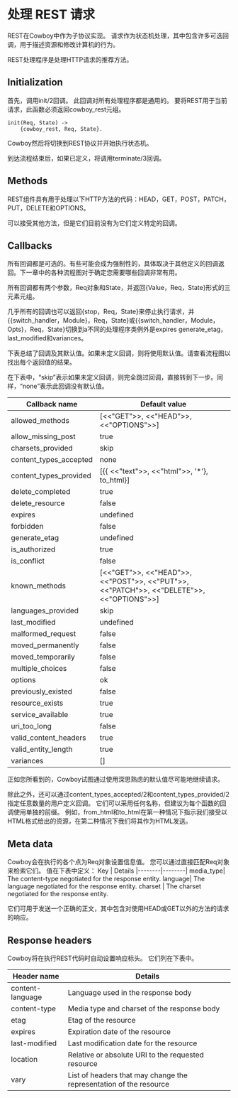 # 处理 REST 请求

REST在Cowboy中作为子协议实现。 请求作为状态机处理，其中包含许多可选回调，用于描述资源和修改计算机的行为。

REST处理程序是处理HTTP请求的推荐方法。

## Initialization

首先，调用init/2回调。 此回调对所有处理程序都是通用的。 要将REST用于当前请求，此函数必须返回cowboy_rest元组。
```
init(Req, State) ->
    {cowboy_rest, Req, State}.
```

Cowboy然后将切换到REST协议并开始执行状态机。

到达流程结束后，如果已定义，将调用terminate/3回调。

## Methods

REST组件具有用于处理以下HTTP方法的代码：HEAD，GET，POST，PATCH，PUT，DELETE和OPTIONS。

可以接受其他方法，但是它们目前没有为它们定义特定的回调。

## Callbacks

所有回调都是可选的。有些可能会成为强制性的，具体取决于其他定义的回调返回。下一章中的各种流程图对于确定您需要哪些回调非常有用。

所有回调都有两个参数，Req对象和State，并返回{Value，Req，State}形式的三元素元组。

几乎所有的回调也可以返回{stop，Req，State}来停止执行请求，并{{switch_handler，Module}，Req，State}或{{switch_handler，Module，Opts}，Req，State}切换到a不同的处理程序类例外是expires generate_etag，last_modified和variances。

下表总结了回调及其默认值。如果未定义回调，则将使用默认值。请查看流程图以找出每个返回值的结果。

在下表中，“skip”表示如果未定义回调，则完全跳过回调，直接转到下一步。同样，“none”表示此回调没有默认值。

Callback name	|Default value|
--------------------|-------
allowed_methods|	[<<"GET">>, <<"HEAD">>, <<"OPTIONS">>]|
allow_missing_post|	true|
charsets_provided|	skip|
content_types_accepted|	none
content_types_provided|	[{{ <<"text">>, <<"html">>, '*'}, to_html}]
delete_completed|	true
delete_resource	|false
expires	|undefined
forbidden|	false
generate_etag	|undefined
is_authorized	|true
is_conflict	|false
known_methods |	[<<"GET">>, <<"HEAD">>, <<"POST">>, <<"PUT">>, <<"PATCH">>, <<"DELETE">>, <<"OPTIONS">>]
languages_provided|	skip
last_modified	|undefined
malformed_request|	false
moved_permanently	|false
moved_temporarily	|false
multiple_choices	|false
options	|ok
previously_existed|false
resource_exists|true
service_available|true
uri_too_long|false
valid_content_headers|true
valid_entity_length	|true
variances	|[]

正如您所看到的，Cowboy试图通过使用深思熟虑的默认值尽可能地继续请求。

除此之外，还可以通过content_types_accepted/2和content_types_provided/2指定任意数量的用户定义回调。 它们可以采用任何名称，但建议为每个函数的回调使用单独的前缀。 例如，from_html和to_html在第一种情况下指示我们接受以HTML格式给出的资源，在第二种情况下我们将其作为HTML发送。

## Meta data

Cowboy会在执行的各个点为Req对象设置信息值。 您可以通过直接匹配Req对象来检索它们。 值在下表中定义：
 Key |	Details
|--------|--------|
media_type|	The content-type negotiated for the response entity.
language|	The language negotiated for the response entity.
charset |	The charset negotiated for the response entity.

它们可用于发送一个正确的正文，其中包含对使用HEAD或GET以外的方法的请求的响应。

## Response headers

Cowboy将在执行REST代码时自动设置响应标头。 它们列在下表中。

Header name |	Details
|--------|--------|
content-language|	Language used in the response body
content-type|	Media type and charset of the response body
etag |	Etag of the resource
expires|	Expiration date of the resource
last-modified	|Last modification date for the resource
location |	Relative or absolute URI to the requested resource
vary|	List of headers that may change the representation of the resource
